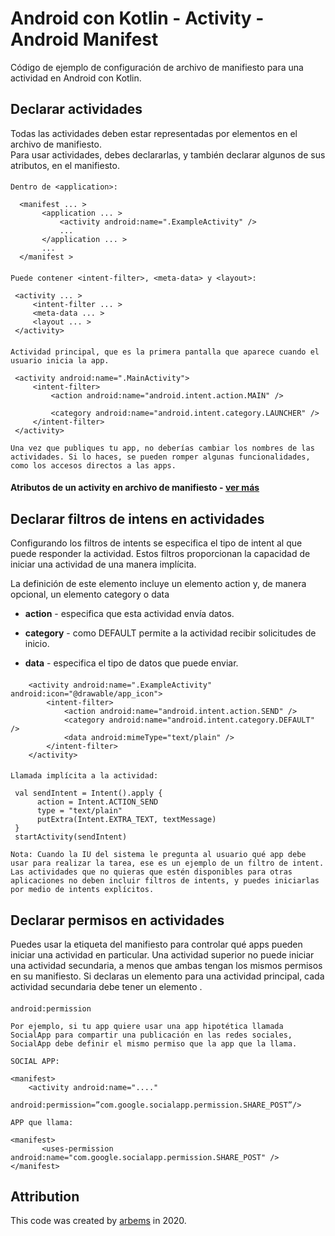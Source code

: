# Android con Kotlin - Activity - Android Manifest

Código de ejemplo de configuración de archivo de manifiesto para una actividad en Android con Kotlin.
               
## Declarar actividades 
Todas las actividades deben estar representadas por elementos <activity> en el archivo de manifiesto.                                                                         
Para usar actividades, debes declararlas, y también declarar algunos de sus atributos, en el manifiesto.

#### 
    Dentro de <application>:
    
      <manifest ... >
           <application ... >
               <activity android:name=".ExampleActivity" />
               ...
           </application ... >
           ...
      </manifest >
      
#### 
    Puede contener <intent-filter>, <meta-data> y <layout>:

     <activity ... >
         <intent-filter ... >
         <meta-data ... >
         <layout ... >
     </activity>
     
#### 
    Actividad principal, que es la primera pantalla que aparece cuando el usuario inicia la app.

     <activity android:name=".MainActivity">
         <intent-filter>
             <action android:name="android.intent.action.MAIN" />

             <category android:name="android.intent.category.LAUNCHER" />
         </intent-filter>
     </activity>
  
`Una vez que publiques tu app, no deberías cambiar los nombres de las actividades. Si lo haces, se pueden romper algunas funcionalidades, como los accesos directos a las apps.`
  
     
####  Atributos de un activity en archivo de manifiesto -  [ver más](https://developer.android.com/guide/topics/manifest/activity-element)


## Declarar filtros de intens en actividades
Configurando los filtros de intents se especifica el tipo de intent al que puede responder la actividad. Estos filtros proporcionan la capacidad de iniciar una actividad de una manera implícita.

La definición de este elemento incluye un elemento action y, de manera opcional, un elemento category o data

* **action** - especifica que esta actividad envía datos.

* **category** - como DEFAULT permite a la actividad recibir solicitudes de inicio.

* **data** - especifica el tipo de datos que puede enviar.

####
        <activity android:name=".ExampleActivity" android:icon="@drawable/app_icon">
            <intent-filter>
                <action android:name="android.intent.action.SEND" />
                <category android:name="android.intent.category.DEFAULT" />
                <data android:mimeType="text/plain" />
            </intent-filter>
        </activity>
        
####
    Llamada implícita a la actividad:
    
     val sendIntent = Intent().apply {
          action = Intent.ACTION_SEND
          type = "text/plain"
          putExtra(Intent.EXTRA_TEXT, textMessage)
     }
     startActivity(sendIntent)

`Nota: Cuando la IU del sistema le pregunta al usuario qué app debe usar para realizar la tarea, ese es un ejemplo de un filtro de intent.
Las actividades que no quieras que estén disponibles para otras aplicaciones no deben incluir filtros de intents, y puedes iniciarlas por medio de intents explícitos.`

## Declarar permisos en actividades<br />
Puedes usar la etiqueta <activity> del manifiesto para controlar qué apps pueden iniciar una actividad en particular. Una actividad superior no puede iniciar una actividad secundaria, a menos que ambas tengan los mismos permisos en su manifiesto. Si declaras un elemento <uses-permission> para una actividad principal, cada actividad secundaria debe tener un elemento <uses-permission>.

####
    android:permission
    
    Por ejemplo, si tu app quiere usar una app hipotética llamada SocialApp para compartir una publicación en las redes sociales, SocialApp debe definir el mismo permiso que la app que la llama.
    
    SOCIAL APP:
    
    <manifest>
        <activity android:name="...."
           android:permission=”com.google.socialapp.permission.SHARE_POST”/>
    
    APP que llama:
    
    <manifest>
           <uses-permission android:name="com.google.socialapp.permission.SHARE_POST" /></manifest>



## Attribution

This code was created by [arbems](https://github.com/arbems) in 2020.